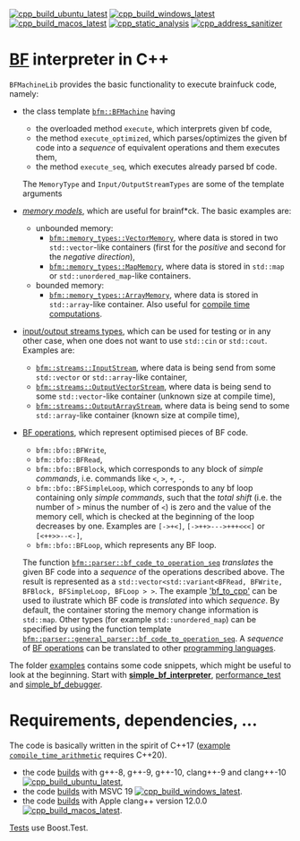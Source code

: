 [![cpp_build_ubuntu_latest](https://github.com/vil02/BFMachines/actions/workflows/cpp_build_ubuntu_latest.yml/badge.svg)](https://github.com/vil02/BFMachines/actions/workflows/cpp_build_ubuntu_latest.yml)
[![cpp_build_windows_latest](https://github.com/vil02/BFMachines/actions/workflows/cpp_build_windows_latest.yml/badge.svg)](https://github.com/vil02/BFMachines/actions/workflows/cpp_build_windows_latest.yml)
[![cpp_build_macos_latest](https://github.com/vil02/BFMachines/actions/workflows/cpp_build_macos_latest.yml/badge.svg)](https://github.com/vil02/BFMachines/actions/workflows/cpp_build_macos_latest.yml)
[![cpp_static_analysis](https://github.com/vil02/BFMachines/actions/workflows/cpp_static_analysis.yml/badge.svg)](https://github.com/vil02/BFMachines/actions/workflows/cpp_static_analysis.yml)
[![cpp_address_sanitizer](https://github.com/vil02/BFMachines/actions/workflows/cpp_address_sanitizer.yml/badge.svg)](https://github.com/vil02/BFMachines/actions/workflows/cpp_address_sanitizer.yml)
# [BF](https://esolangs.org/wiki/Brainfuck) interpreter in C++

`BFMachineLib` provides the basic functionality to execute brainfuck code, namely:
* the class template [`bfm::BFMachine`](BFMachineLib/BFMachine/BFMachine.hpp) having
    * the overloaded method `execute`, which interprets given bf code,
    * the method `execute_optimized`, which parses/optimizes the given bf code into a _sequence_ of equivalent operations and them executes them,
    * the method `execute_seq`, which executes already parsed bf code.
    
    The `MemoryType` and `Input/OutputStreamTypes` are some of the template arguments
* [_memory models_](BFMachineLib/MemoryTypes), which are useful for brainf*ck. The basic examples are:
    * unbounded memory: 
        * [`bfm::memory_types::VectorMemory`](BFMachineLib/MemoryTypes/VectorMemory.hpp), where data is stored in two `std::vector`-like containers (first for the _positive_ and second for the _negative direction_),
        * [`bfm::memory_types::MapMemory`](BFMachineLib/MemoryTypes/MapMemory.hpp), where data is stored in `std::map` or `std::unordered_map`-like containers.
    * bounded memory:
        * [`bfm::memory_types::ArrayMemory`](BFMachineLib/MemoryTypes/ArrayMemory.hpp), where data is stored in `std::array`-like container. Also useful for [compile time computations](examples/compile_time_arithmetic/compile_time_arithmetic.cpp).
* [input/output streams types](BFMachineLib/Streams), which can be used for testing or in any other case, when one does not want to use `std::cin` or `std::cout`. Examples are:
    * [`bfm::streams::InputStream`](BFMachineLib/Streams/InputStream.hpp), where data is being send from some `std::vector` or `std::array`-like container,
    * [`bfm::streams::OutputVectorStream`](BFMachineLib/Streams/OutputVectorStream.hpp), where data is being send to some `std::vector`-like container (unknown size at compile time),
    * [`bfm::streams::OutputArrayStream`](BFMachineLib/Streams/OutputArrayStream.hpp), where data is being send to some `std::array`-like container (known size at compile time),
* [BF operations](BFMachineLib/BFOperations/BFOperations.hpp), which represent optimised pieces of BF code.
    * `bfm::bfo::BFWrite`,
    * `bfm::bfo::BFRead`,
    * `bfm::bfo::BFBlock`, which corresponds to any block of _simple commands_, i.e. commands like `<`, `>`, `+`, `-`,
    * `bfm::bfo::BFSimpleLoop`, which corresponds to any bf loop containing only _simple commands_, such that the _total shift_ (i.e. the number of `>` minus the number of `<`) is zero and the value of the memory cell, which is checked at the beginning of the loop decreases by one. Examples are `[->+<]`, `[->++>--->+++<<<]` or `[<++>>--<-]`,
    * `bfm::bfo::BFLoop`, which represents any BF loop.
    
    The function [`bfm::parser::bf_code_to_operation_seq`](BFMachineLib/BFParser/BFCodeToOperationSeq.hpp) _translates_ the given BF code into a _sequence_ of the operations described above. The result is represented as a `std::vector<std::variant<BFRead, BFWrite, BFBlock, BFSimpleLoop, BFLoop > >`. The example ['bf_to_cpp'](examples/bf_to_cpp/bf_to_cpp.cpp) can be used to ilustrate which BF code is _translated_ into which _sequence_. By default, the container storing the memory change information is `std::map`. Other types (for example `std::unordered_map`) can be specified by using the function template [`bfm::parser::general_parser::bf_code_to_operation_seq`](BFMachineLib/BFParser/BFCodeToOperationSeq.hpp).
    A _sequence_ of [BF operations](BFMachineLib/BFOperations/BFOperations.hpp) can be translated to other [programming languages](BFMachineLib/BFOperations/translators).

The folder [examples](examples) contains some code snippets, which might be useful to look at the beginning. Start with [**simple_bf_interpreter**](examples/simple_bf_interpreter/simple_bf_interpreter.cpp), [performance_test](examples/memory_types_performance_comparison/memory_types_performance_comparison.cpp) and [simple_bf_debugger](examples/simple_bf_debugger/simple_bf_debugger.cpp).

# Requirements, dependencies, ...

The code is basically written in the spirit of C++17 ([example `compile_time_arithmetic`](examples/compile_time_arithmetic/compile_time_arithmetic.cpp) requires C++20).


* the code [builds](../.github/workflows/cpp_build_ubuntu_latest.yml) with g++-8, g++-9, g++-10, clang++-9 and clang++-10 [![cpp_build_ubuntu_latest](https://github.com/vil02/BFMachines/actions/workflows/cpp_build_ubuntu_latest.yml/badge.svg)](https://github.com/vil02/BFMachines/actions/workflows/cpp_build_ubuntu_latest.yml),
* the code [builds](../.github/workflows/cpp_build_windows_latest.yml) with MSVC 19 [![cpp_build_windows_latest](https://github.com/vil02/BFMachines/actions/workflows/cpp_build_windows_latest.yml/badge.svg)](https://github.com/vil02/BFMachines/actions/workflows/cpp_build_windows_latest.yml).
* the code [builds](../.github/workflows/cpp_build_macos_latest.yml) with Apple clang++ version 12.0.0 [![cpp_build_macos_latest](https://github.com/vil02/BFMachines/actions/workflows/cpp_build_macos_latest.yml/badge.svg)](https://github.com/vil02/BFMachines/actions/workflows/cpp_build_macos_latest.yml).

[Tests](tests) use Boost.Test.
